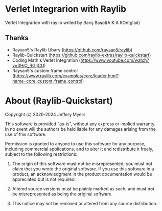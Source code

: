 # Verlet Integrarion with Raylib

Verlet Integrarion with raylib writed by Barış Başol(A.K.A KOntglad)

## Thanks

- Raysan5's Raylib Libary (https://github.com/raysan5/raylib)
- Raylib-Quickstart (https://github.com/raylib-extras/raylib-quickstart)
- Coding Math's Verlet Integration (https://www.youtube.com/watch?v=3HjO_RGIjCU)
- Raysan5's custom frame control (https://www.raylib.com/examples/core/loader.html?name=core_custom_frame_control)

# About (Raylib-Quickstart)

Copyright (c) 2020-2024 Jeffery Myers

This software is provided "as-is", without any express or implied warranty. In no event
will the authors be held liable for any damages arising from the use of this software.

Permission is granted to anyone to use this software for any purpose, including commercial
applications, and to alter it and redistribute it freely, subject to the following restrictions:

1. The origin of this software must not be misrepresented; you must not claim that you
   wrote the original software. If you use this software in a product, an acknowledgment
   in the product documentation would be appreciated but is not required.

2. Altered source versions must be plainly marked as such, and must not be misrepresented
   as being the original software.

3. This notice may not be removed or altered from any source distribution.
